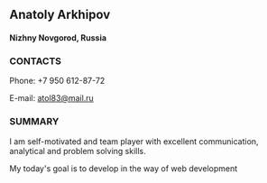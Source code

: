 ## Anatoly Arkhipov
#### Nizhny Novgorod, Russia
### CONTACTS
 Phone: +7 950 612-87-72

 E-mail: atol83@mail.ru

### SUMMARY
 I am self-motivated and team player with excellent communication, analytical and problem solving skills.

 My today's goal is to develop in the way of web development
